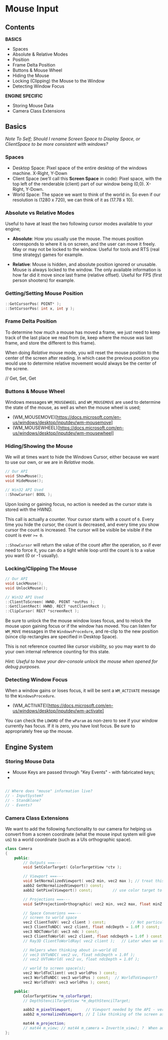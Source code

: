 Mouse Input
======

## Contents

**BASICS** 

- Spaces
- Absolute & Relative Modes
- Position
- Frame Delta Position
- Buttons & Mouse Wheel
- Hiding the Mouse
- Locking (Clipping) the Mouse to the Window
- Detecting Window Focus

**ENGINE SPECIFIC**

- Storing Mouse Data
- Camera Class Extensions


## Basics
*Note To Self; Should I rename Screen Space to Display Space, or ClientSpace to be more consistent with windows?*

### Spaces
- Desktop Space:  Pixel space of the entire desktop of the windows machine.  X-Right, Y-Down
- Client Space (we'll call this **Screen Space** in code):  Pixel space, with the top left of the renderable (client) part of our window being (0,0).  X-Right, Y-Down. 
- World Space: The space we want to think of the world in.  So even if our resolution is (1280 x 720), we can think of it as (17.78 x 10).


### Absolute vs Relative Modes
Useful to have at least the two following cursor modes available to your engine;

- **Absolute**: How you usually use the mouse.  The moues position corresponds to where it is on screen, and the user can move it freely.  May or may not be locked to the window.  Useful for tools and RTS (real time strategy) games for example. 

- **Relative**: Mouse is hidden, and absolute position ignored or unusable.  Mouse is always locked to the window.  The only available information is how far did it move since last frame (relative offset).  Useful for FPS (first person shooters) for example.


### Getting/Setting Mouse Position
```cpp
::GetCursorPos( POINT* ); 
::SetCursorPos( int x, int y ); 
```

### Frame Delta Position
To determine how much a mouse has moved a frame, we just need to keep track of the last
place we read from (ie, keep where the mouse was last frame, and store the different to this frame).

When doing *Relative* mouse mode, you will reset the mouse position to the center of the screen after reading.  In which
case the previous position you would use to determine relative movement would always be the center of the screne. 

// Get, Set, Get


### Buttons & Mouse Wheel
Windows messages `WM_MOUSEWHEEL` and `WM_MOUSEMOVE` are used to determine the state of the mouse, as well as when the mouse wheel is used;

- (WM_MOUSEMOVE)[https://docs.microsoft.com/en-us/windows/desktop/inputdev/wm-mousemove]
- (WM_MOUSEWHEEL)[https://docs.microsoft.com/en-us/windows/desktop/inputdev/wm-mousewheel] 


### Hiding/Showing the Mouse
We will at times want to hide the Windows Cursor, either because we want to use our own, or we are in *Relative* mode.  

```cpp
// Our API
void ShowMouse(); 
void HideMouse(); 

// Win32 API Used
::ShowCursor( BOOL ); 
```

Upon losing or gaining focus, no action is needed as the cursor state is stored with the HWND.  

This call is actually a counter.  Your cursor starts with a count of `0`.  Every time you hide the cursor, the count is decreased, and every time you show cursor the count is increased.  The cursor will be visible be visible if the count is ever `>= 0`.  

`::ShowCursor` will return the value of the count after the operation, so if ever need to force it, you can do a tight while loop until the count is to a value you want (0 or -1 usually). 


### Locking/Clipping The Mouse

```cpp
// Our API
void LockMouse(); 
void UnlockMouse(); 

// Win32 API Used
::ClientToScreen( HWND, POINT *outPos ); 
::GetClientRect( HWND, RECT *outClientRect ); 
::ClipCursor( RECT *screenRect ); 
```

Be sure to unlock the the mouse window loses focus, and to relock the mouse upon gaining focus or if the window has moved. You can listen for `WM_MOVE` messages in the `WindowsProcedure`, and re-clip to the new position (since clip rectangles are specified in Desktop Space).  

This is not reference counted like cursor visibility, so you may want to do your own internal reference counting for this state.

*Hint:  Useful to have your dev-console unlock the mouse when opened for debug purposes.*


### Detecting Window Focus

When a window gains or loses focus, it will be sent a `WM_ACTIVATE` message to the `WindowsProcedure`. 

- (WM_ACTIVATE)[https://docs.microsoft.com/en-us/windows/desktop/inputdev/wm-activate]

You can check the `LOWORD` of the `wParam` as non-zero to see if your window currently has focus.  If it is zero, you have lost focus.  Be sure to appropriately free up the mouse.   


## Engine System 

### Storing Mouse Data

- Mouse Keys are passed through "Key Events" - with fabricated keys; 
- 

```cpp

// Where does "mouse" information live?
// - InputSystem?
// - StandAlone?
// - Events?


```

### Camera Class Extensions

We want to add the following functionality to our camera for helping us convert from a screen coordinate (what the mouse input system will give us) to a world coordinate (such as a UIs orthographic space). 

```cpp
class Camera
{
	public:
		// Outputs ===---
		void SetColorTarget( ColorTargetView *ctv ); 

		// Viewport ===---
		void SetNormalizedViewport( vec2 min, vec2 max ); // treat this as (0,0) bottom left, (1,1) top rihgt
		aabb2 GetNormalizedViewport() const; 
		aabb2 GetPixelViewport() const; 		// use color target to determine the pixel viewport size; 

		// Projections ===---
		void SetProjectionOrthographic( vec2 min, vec2 max, float minZ = 0.0f, float maxZ = 1.0f ); 

		// Space Converions ===---
		// screen to world space
		vec2 ClientToUV( vec2 client ) const; 			// Not particularly useful yet, 
		vec3 ClientToNDC( vec2 client, float ndcDepth = 1.0f ) const;  
		vec3 NDCToWorld( vec3 ndc ) const;
		vec3 ClientToWorld( vec2 client, float ndcDepth = 1.0f ) const;
		// Ray3D ClientToWorldRay( vec2 client );   // Later when we start talking about ray casting/picking

		// Helpers when thinking about in-world UI
		// vec3 UVToNDC( vec2 uv, float ndcDepth = 1.0f ); 
		// vec2 UVToWorld( vec2 uv, float ndcDepth = 1.0f ); 

		// world to screen space(s); 
		vec2 WorldToClient( vec3 worldPos ) const; 
		vec3 WorldToNDC( vec3 worldPos ) const;  // WorldToViewport?
		vec2 WorldToUV( vec3 worldPos ); const;  

	public:
		ColorTargetView *m_colorTarget; 
		// DepthStencilTargetView *m_depthStencilTarget; 

		aabb2 m_pixelViewport;	    // Viewport needed by the API - very render target specific.  Min is top-left corner; 
		aabb2 m_normalizedViewport; // I like thinking of the screen as a 0 to 1 (bottom-left to top-right) - easier to cut the screen in half. 

		mat44 m_projection; 
		// mat44 m_view; // mat44 m_camera = Invert(m_view); ?  When added these will affect the above methods; 
}; 
```
